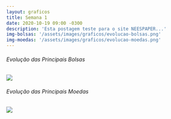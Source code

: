 ```yaml
---
layout: graficos
title: Semana 1
date: 2020-10-19 09:00 -0300
description: 'Esta postagem teste para o site NEESPAPER...'
img-bolsas: '/assets/images/graficos/evolucao-bolsas.png'
img-moedas: '/assets/images/graficos/evolucao-moedas.png'
---
```


<!-- Esta parte não sofreria mudanças, sendo a mesma para todos os posts -->
<div class = container>
    <h6>Evolução das Principais Bolsas</h6>
        <img src="{{page.img-bolsas | relative_url}}" >
    <h6>Evolução das Principais Moedas</h6>
        <img src="{{page.img-moedas | relative_url}}" >
</div>